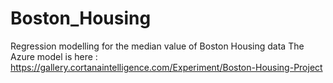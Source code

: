 # Boston_Housing
Regression modelling for the median value of Boston Housing data
The Azure model is here : https://gallery.cortanaintelligence.com/Experiment/Boston-Housing-Project 
